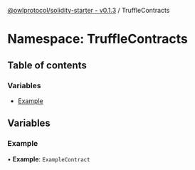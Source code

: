 [@owlprotocol/solidity-starter - v0.1.3](../README.md) / TruffleContracts

# Namespace: TruffleContracts

## Table of contents

### Variables

-   [Example](TruffleContracts.md#example)

## Variables

### Example

• **Example**: `ExampleContract`
